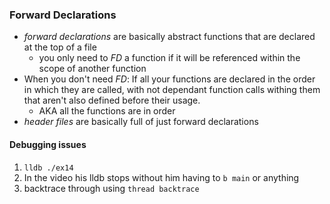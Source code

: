 ### Forward Declarations

  - *forward declarations* are basically abstract functions that are declared at
    the top of a file
    - you only need to *FD* a function if it will be referenced within the scope
      of another function
  - When you don't need *FD*: If all your functions are declared in the order in which they are called,
    with not dependant function calls withing them that aren't also defined
before their usage.
    - AKA all the functions are in order
  - *header files* are basically full of just forward declarations

#### Debugging issues
  1. `lldb ./ex14`
  2. In the video his lldb stops without him having to `b main` or anything
  3. backtrace through using `thread backtrace`
